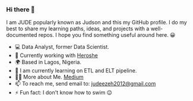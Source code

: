 ### Hi there 👋

I am JUDE popularly known as Judson and this my GitHub profile. I do my best to share my learning paths, ideas, and projects with a well-documented repos. I hope you find something useful around here. :grinning:
 
- :computer: Data Analyst, former Data Scientist.
- :briefcase: Currently working with [Heroshe](https://www.heroshe.com)
- :earth_africa: Based in Lagos, Nigeria.
- :seedling: I am currently learning on ETL and ELT pipeline.
- :man_technologist: More about Me. [Medium](https://medium.com/@judeezeh2012)
- 📫 To reach me, send email to: judeezeh2012@gmail.com
- ⚡ Fun fact: I don't know how to swim :wink:

